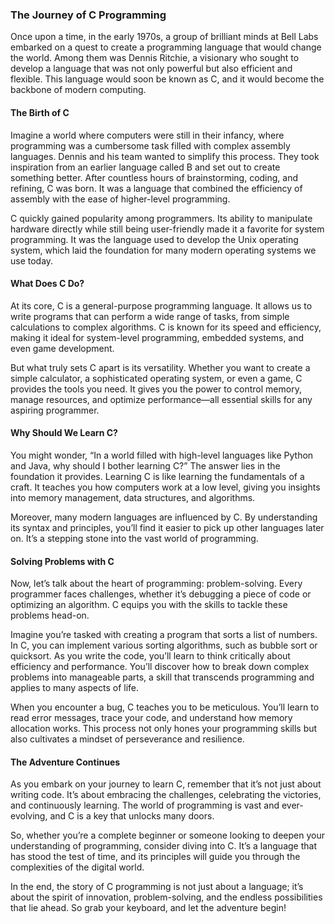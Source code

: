### The Journey of C Programming

Once upon a time, in the early 1970s, a group of brilliant minds at Bell Labs embarked on a quest to create a programming language that would change the world. Among them was Dennis Ritchie, a visionary who sought to develop a language that was not only powerful but also efficient and flexible. This language would soon be known as C, and it would become the backbone of modern computing.

#### The Birth of C

Imagine a world where computers were still in their infancy, where programming was a cumbersome task filled with complex assembly languages. Dennis and his team wanted to simplify this process. They took inspiration from an earlier language called B and set out to create something better. After countless hours of brainstorming, coding, and refining, C was born. It was a language that combined the efficiency of assembly with the ease of higher-level programming.

C quickly gained popularity among programmers. Its ability to manipulate hardware directly while still being user-friendly made it a favorite for system programming. It was the language used to develop the Unix operating system, which laid the foundation for many modern operating systems we use today.

#### What Does C Do?

At its core, C is a general-purpose programming language. It allows us to write programs that can perform a wide range of tasks, from simple calculations to complex algorithms. C is known for its speed and efficiency, making it ideal for system-level programming, embedded systems, and even game development.

But what truly sets C apart is its versatility. Whether you want to create a simple calculator, a sophisticated operating system, or even a game, C provides the tools you need. It gives you the power to control memory, manage resources, and optimize performance—all essential skills for any aspiring programmer.

#### Why Should We Learn C?

You might wonder, “In a world filled with high-level languages like Python and Java, why should I bother learning C?” The answer lies in the foundation it provides. Learning C is like learning the fundamentals of a craft. It teaches you how computers work at a low level, giving you insights into memory management, data structures, and algorithms.

Moreover, many modern languages are influenced by C. By understanding its syntax and principles, you’ll find it easier to pick up other languages later on. It’s a stepping stone into the vast world of programming.

#### Solving Problems with C

Now, let’s talk about the heart of programming: problem-solving. Every programmer faces challenges, whether it’s debugging a piece of code or optimizing an algorithm. C equips you with the skills to tackle these problems head-on.

Imagine you’re tasked with creating a program that sorts a list of numbers. In C, you can implement various sorting algorithms, such as bubble sort or quicksort. As you write the code, you’ll learn to think critically about efficiency and performance. You’ll discover how to break down complex problems into manageable parts, a skill that transcends programming and applies to many aspects of life.

When you encounter a bug, C teaches you to be meticulous. You’ll learn to read error messages, trace your code, and understand how memory allocation works. This process not only hones your programming skills but also cultivates a mindset of perseverance and resilience.

#### The Adventure Continues

As you embark on your journey to learn C, remember that it’s not just about writing code. It’s about embracing the challenges, celebrating the victories, and continuously learning. The world of programming is vast and ever-evolving, and C is a key that unlocks many doors.

So, whether you’re a complete beginner or someone looking to deepen your understanding of programming, consider diving into C. It’s a language that has stood the test of time, and its principles will guide you through the complexities of the digital world.

In the end, the story of C programming is not just about a language; it’s about the spirit of innovation, problem-solving, and the endless possibilities that lie ahead. So grab your keyboard, and let the adventure begin!
